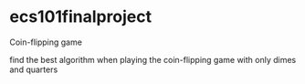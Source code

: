 # ecs101finalproject
Coin-flipping game

find the best algorithm when playing the coin-flipping game with only dimes and quarters
